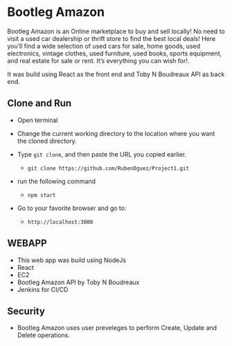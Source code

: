 # Bootleg Amazon

Bootleg Amazon is an Online marketplace to buy and sell locally! No need to visit a used car dealership or thrift store to find the best local deals! Here you’ll find a wide selection of used cars for sale, home goods, used electronics, vintage clothes, used furniture, used books, sports equipment, and real estate for sale or rent. It’s everything you can wish for!.

It was build using React as the front end and Toby N Boudreaux API as back end.

## Clone and Run

-   Open terminal
-   Change the current working directory to the location where you want the cloned directory.
- Type `git clone`, and then paste the URL you copied earlier.
    - `git clone https://github.com/RubenDguez/Project1.git`
- run the following command
    - `npm start`

- Go to your favorite browser and go to:
    - `http://localhost:3000`


## WEBAPP
- This web app was build using NodeJs
- React
- EC2
- Bootleg Amazon API by Toby N Boudreaux
- Jenkins for CI/CD


## Security
- Bootleg Amazon uses user preveleges to perform Create, Update and Delete operations.